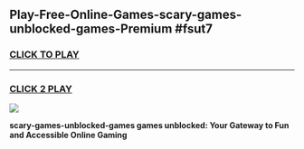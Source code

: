 
## Play-Free-Online-Games-scary-games-unblocked-games-Premium #fsut7
<h3>
<a href="https://premium.freeplayer.one?title=scary-games-unblocked-games&ref=8M">CLICK TO PLAY</a></h3>
<hr>

<h3>
<a href="https://premium.freeplayer.one?title=scary-games-unblocked-games&ref=8M">CLICK 2 PLAY</a>
  
</h3>

<a href="https://premium.freeplayer.one?title=scary-games-unblocked-games&ref=8M"><img src="https://clearcache.store/games.png"></a>


**scary-games-unblocked-games games unblocked: Your Gateway to Fun and Accessible Online Gaming**
